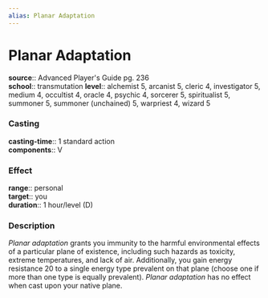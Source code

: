 ```yaml
---
alias: Planar Adaptation
---
```


# Planar Adaptation 

**source**:: Advanced Player's Guide pg. 236  
**school**:: transmutation
**level**:: alchemist 5, arcanist 5, cleric 4, investigator 5, medium 4, occultist 4, oracle 4, psychic 4, sorcerer 5, spiritualist 5, summoner 5, summoner (unchained) 5, warpriest 4, wizard 5

### Casting 

**casting-time**:: 1 standard action  
**components**:: V

### Effect 

**range**:: personal  
**target**:: you  
**duration**:: 1 hour/level (D)

### Description 

*Planar adaptation* grants you immunity to the harmful environmental effects of a particular plane of existence, including such hazards as toxicity, extreme temperatures, and lack of air. Additionally, you gain energy resistance 20 to a single energy type prevalent on that plane (choose one if more than one type is equally prevalent). *Planar adaptation* has no effect when cast upon your native plane.

